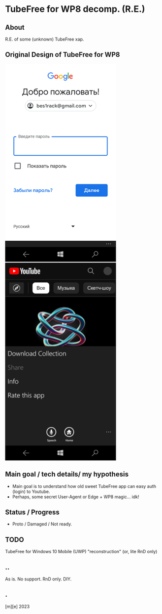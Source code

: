 # TubeFree for WP8 decomp. (R.E.)

## About
R.E. of some (unknown) TubeFree xap. 

## Original Design of TubeFree for WP8
![](RE/re01.png)
![](RE/re02.png)

## Main goal / tech details/ my hypothesis
- Main goal is to understand how old sweet TubeFree app can easy auth (login) to Youtube. 
- Perhaps, some secret User-Agent or Edge + WP8 magic... idk!

## Status / Progress
- Proto / Damaged / Not ready.

## TODO
TubeFree for Windows 10 Mobile (UWP) "reconstruction" (or, lite RnD only)

## ..
As is. No support. RnD only. DIY.

## .
[m][e] 2023


